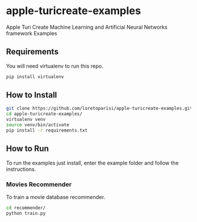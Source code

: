 # apple-turicreate-examples
Apple Turi Create Machine Learning and Artificial Neural Networks framework Examples

## Requirements
You will need virtualenv to run this repo.
```bash
pip install virtualenv
```

## How to Install
```bash
git clone https://github.com/loretoparisi/apple-turicreate-examples.git
cd apple-turicreate-examples/
virtualenv venv
source venv/bin/activate
pip install -r requirements.txt
```

## How to Run
To run the examples just install, enter the example folder and follow the instructions.

### Movies Recommender
To train a movie database recommender.

```bash
cd recommender/
python train.py
```
